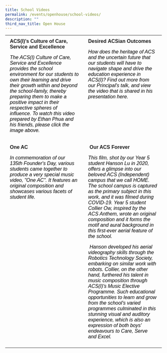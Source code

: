 ```yaml
---
title: School Videos
permalink: /events/openhouse/school-videos/
description: ""
third_nav_title: Open House
---
```

<table width="100%" style="box-sizing: border-box; border-collapse: collapse; min-width: 500px; margin-top: 0px; color: rgb(0, 0, 0); font-family: Arial, sans-serif; font-size: 16px; font-style: normal; font-variant-ligatures: normal; font-variant-caps: normal; font-weight: 400; letter-spacing: normal; orphans: 2; text-align: start; text-transform: none; white-space: normal; widows: 2; word-spacing: 0px; -webkit-text-stroke-width: 0px; text-decoration-thickness: initial; text-decoration-style: initial; text-decoration-color: initial;"><tbody style="box-sizing: border-box; margin-top: 0px;"><tr style="box-sizing: border-box;"><td width="33%" style="box-sizing: border-box; border-collapse: collapse; padding: 10px 15px; line-height: 18px; margin-top: 0px; vertical-align: top;"><a href="https://youtu.be/NE_3gusdW2whttps://youtu.be/NE_3gusdW2w" target="_blank" rel="noopener noreferrer" style="box-sizing: border-box; background-color: transparent; font-size: 1em; font-family: Arial, sans-serif !important; text-decoration: none; margin-top: 0px;"><strong style="box-sizing: border-box; font-weight: bolder; margin-top: 0px;">ACS(I)'s Culture of Care, Service and Excellence</strong></a><p style="box-sizing: border-box;"></p><p style="box-sizing: border-box;"><em style="box-sizing: border-box; margin-top: 0px;">The ACS(I) Culture of Care, Service and Excellence provides the school environment for our students to own their learning and drive their growth within and beyond the school-family, thereby preparing them to make a positive impact in their respective spheres of influence. To watch this video prepared by Ethan Phua and his friends, please click the image above.</em></p></td><td width="33%" style="box-sizing: border-box; border-collapse: collapse; padding: 10px 15px; line-height: 18px; vertical-align: top;"><a href="https://youtu.be/zwO0XDBeYCg" target="_blank" rel="noopener noreferrer" style="box-sizing: border-box; background-color: transparent; font-size: 1em; font-family: Arial, sans-serif !important; text-decoration: none; margin-top: 0px;"><strong style="box-sizing: border-box; font-weight: bolder; margin-top: 0px;">Desired&nbsp;ACSian Outcomes&nbsp;</strong></a><p style="box-sizing: border-box;"></p>
        <p><em>How does the heritage of ACS and the uncertain future that our students will have to navigate shape and drive the education experience in ACS(I)? Find out more from our Principal's talk, and view the video that is shared in his presentation here.</em></em> </p>        <p style="box-sizing: border-box;">&nbsp;</p></td></tr><tr style="box-sizing: border-box;"><td style="box-sizing: border-box; border-collapse: collapse; padding: 10px 15px; line-height: 18px; margin-top: 0px; vertical-align: top;"><a href="https://youtu.be/k6gpoKzOCps" target="_blank" rel="noopener noreferrer" style="box-sizing: border-box; background-color: transparent; font-size: 1em; font-family: Arial, sans-serif !important; text-decoration: none; margin-top: 0px;"><strong style="box-sizing: border-box; font-weight: bolder; margin-top: 0px;">One AC</strong></a><p style="box-sizing: border-box;"></p><p style="box-sizing: border-box;"><em style="box-sizing: border-box; margin-top: 0px;">In commemoration of our 135th Founder's Day, various students came together to produce a very special music video, "One AC". It features an original composition and showcases various facets of student life.</em></p></td><td style="box-sizing: border-box; border-collapse: collapse; padding: 10px 15px; line-height: 18px; vertical-align: top;">&nbsp;<a href="https://www.youtube.com/watch?v=byysKM_y4o8" target="_blank" rel="noopener noreferrer" style="box-sizing: border-box; background-color: transparent; font-size: 1em; font-family: Arial, sans-serif !important; text-decoration: none; margin-top: 0px;"><strong style="box-sizing: border-box; font-weight: bolder; margin-top: 0px;">Our ACS Forever</strong></a><p style="box-sizing: border-box;"></p><p style="box-sizing: border-box;"><em style="box-sizing: border-box; margin-top: 0px;">This film, shot by our Year 5 student Hanson Lu in 2020, offers a glimpse into our beloved ACS (Independent) campus that we call HOME. The school campus is captured as the primary subject in this work, and it was filmed during COVID-19. Year 5 student Collier Ow, inspired by the ACS Anthem, wrote an original composition and it forms the motif and aural background in this first-ever aerial feature of the school.</em></p><p style="box-sizing: border-box;"><em style="box-sizing: border-box; margin-top: 0px;">&nbsp;</em><em style="box-sizing: border-box;">Hanson developed his aerial videography skills through the Robotics Technology Society, embarking on similar work with robots. Collier, on the other hand, furthered his talent in music composition through ACS(I)'s Music Elective Programme. Such educational opportunities to learn and grow from the school's varied programmes culminated in this stunning visual and auditory experience, which is also an expression of both boys' endeavours to Care, Serve and Excel.</em></p></td></tr></tbody></table>